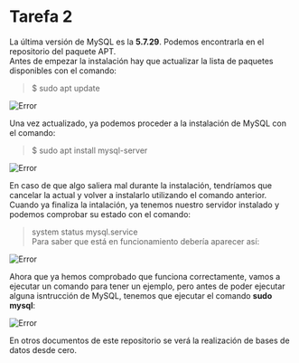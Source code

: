 # Tarefa 2

La última versión de MySQL es la **5.7.29**. Podemos encontrarla en el repositorio del paquete APT.   
Antes de empezar la instalación hay que actualizar la lista de paquetes disponibles con el comando:   
 > $ sudo apt update      
      
![Error](Imagenes/Actualizar.PNG)     
       
Una vez actualizado, ya podemos proceder a la instalación de MySQL con el comando:   
 > $ sudo apt install mysql-server     
    
![Error](Imagenes/Instalar.PNG)    
     
En caso de que algo saliera mal durante la instalación, tendríamos que cancelar la actual y volver a instalarlo utilizando el comando anterior.   
Cuando ya finaliza la intalación, ya tenemos nuestro servidor instalado y podemos comprobar su estado con el comando:    
 > system status mysql.service     
Para saber que está en funcionamiento debería aparecer así:  
   
![Error](Imagenes/Status.PNG)   
   
Ahora que ya hemos comprobado que funciona correctamente, vamos a ejecutar un comando para tener un ejemplo, pero antes de poder ejecutar alguna isntrucción de MySQL, tenemos que ejecutar el comando **sudo mysql**:   
   
![Error](Imagenes/Ejemplo.PNG)   
   
En otros documentos de este repositorio se verá la realización de bases de datos desde cero.

